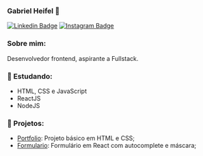 ### Gabriel Heifel 👋

[![Linkedin Badge](https://img.shields.io/badge/-LinkedIn-blue?style=flat-square&logo=Linkedin&logoColor=white&link=https://www.linkedin.com/in/gabrielheifel/)](https://www.linkedin.com/in/gabrielheifel/)
[![Instagram Badge](https://img.shields.io/badge/-Instagram-000000?style=flat-square&labelColor=FFFFFF&logo=instagram&logoColor=000000&link=https://www.instagram.com/gabrielheifel/)](https://www.instagram.com/gabrielheifel/)

### Sobre mim:
Desenvolvedor frontend, aspirante a Fullstack.

### :notebook_with_decorative_cover: Estudando:

  - HTML, CSS e JavaScript
  - ReactJS
  - NodeJS

### 🚀 Projetos: 

- [Portfolio](https://github.com/gabrielheifel/portfolio): Projeto básico em HTML e CSS;
- [Formulario](https://github.com/gabrielheifel/formulario): Formulário em React com autocomplete e máscara;
